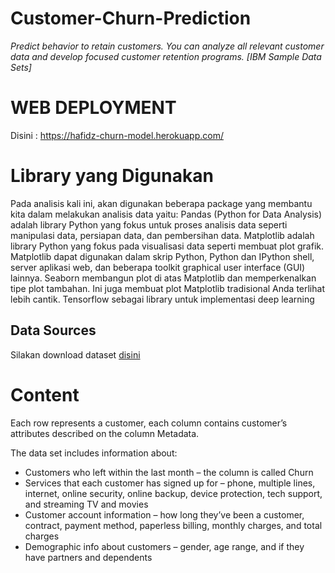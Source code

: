 # Customer-Churn-Prediction
_Predict behavior to retain customers. You can analyze all relevant customer data and develop focused customer retention programs. [IBM Sample Data Sets]_
# WEB DEPLOYMENT
Disini : https://hafidz-churn-model.herokuapp.com/
# Library yang Digunakan
Pada analisis kali ini, akan digunakan beberapa package yang membantu kita dalam melakukan analisis data yaitu:
Pandas (Python for Data Analysis) adalah library Python yang fokus untuk proses analisis data seperti manipulasi data, persiapan data, dan pembersihan data.
Matplotlib adalah library Python yang fokus pada visualisasi data seperti membuat plot grafik. Matplotlib dapat digunakan dalam skrip Python, Python dan IPython shell, server aplikasi web, dan beberapa toolkit graphical user interface (GUI) lainnya.
Seaborn membangun plot di atas Matplotlib dan memperkenalkan tipe plot tambahan. Ini juga membuat plot Matplotlib tradisional Anda terlihat lebih cantik.
Tensorflow sebagai library untuk implementasi deep learning
## Data Sources
Silakan download dataset [disini](https://www.kaggle.com/blastchar/telco-customer-churn)

# Content
Each row represents a customer, each column contains customer’s attributes described on the column Metadata.

The data set includes information about:

* Customers who left within the last month – the column is called Churn
* Services that each customer has signed up for – phone, multiple lines, internet, online security, online backup, device protection, tech support, and streaming TV and movies
* Customer account information – how long they’ve been a customer, contract, payment method, paperless billing, monthly charges, and total charges
* Demographic info about customers – gender, age range, and if they have partners and dependents
